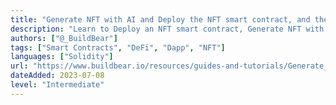 ```yaml
---
title: "Generate NFT with AI and Deploy the NFT smart contract, and the Front End App"
description: "Learn to Deploy an NFT smart contract, Generate NFT with AI and Build a full front End App"
authors: ["@_BuildBear"]
tags: ["Smart Contracts", "DeFi", "Dapp", "NFT"]
languages: ["Solidity"]
url: "https://www.buildbear.io/resources/guides-and-tutorials/Generate_NFT_with_AI_and_Deploy_the_NFT_smart_contract"
dateAdded: 2023-07-08
level: "Intermediate"
---
```

